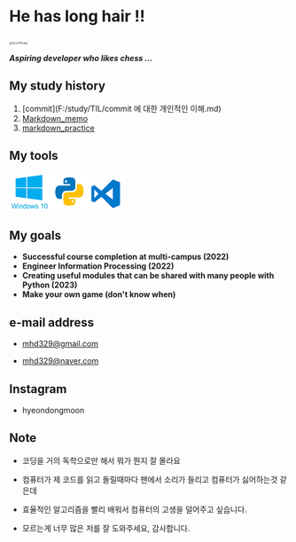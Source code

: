 # He has long hair !!



<img src="./my_profile.jpg" alt="my_profile.jpg" style="zoom:30%;" />



***Aspiring developer who likes chess ...***



## My study history



1. [commit](F:/study/TIL/commit 에 대한 개인적인 이해.md)
2. [Markdown_memo](F:/study/TIL/markdown_study/Markdown_memo.md)
3. [markdown_practice](F:/study/TIL/markdown_practice/markdown_practice.md)



## My tools



![win_logo.png](README.assets/win_logo.png)![python_logo.png](README.assets/python_logo.png)![vsc_logo.png](README.assets/vsc_logo.png) 



## My goals

- **Successful course completion at multi-campus (2022)**
- **Engineer Information Processing (2022)**
- **Creating useful modules that can be shared with many people with Python (2023)**
- **Make your own game (don't know when)**

## e-mail address



- mhd329@gmail.com

- mhd329@naver.com



## Instagram



- hyeondongmoon



## Note

- 코딩을 거의 독학으로만 해서 뭐가 뭔지 잘 몰라요

- 컴퓨터가 제 코드를 읽고 돌릴때마다 팬에서 소리가 들리고 컴퓨터가 싫어하는것 같은데
- 효율적인 알고리즘을 빨리 배워서 컴퓨터의 고생을 덜어주고 싶습니다.

- 모르는게 너무 많은 저를 잘 도와주세요, 감사합니다.